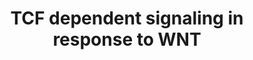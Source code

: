 ---
annotations:
- type: Pathway Ontology
  value: Wnt signaling pathway
authors:
- ReactomeTeam
- Fehrhart
description: 19 WNT ligands and 10 FZD receptors have been identified in human cells;
  interactions amongst these ligands and receptors vary in a developmental and tissue-specific
  manner and lead to activation of so-called 'canonical' and 'non-canonical' WNT signaling.  In
  the canonical WNT signaling pathway, binding of a WNT ligand to the Frizzled (FZD)
  and lipoprotein receptor-related protein (LRP) receptors results in the inactivation
  of the destruction complex, the stabilization and nuclear translocation of beta-catenin
  and subsequent activation of T-cell factor/lymphoid enhancing factor (TCF/LEF)-dependent
  transcription. Transcriptional activation in response to canonical WNT signaling
  controls processes such as cell fate, proliferation and self renewal of stem cells,
  as well as contributing to oncogenesis (reviewed in MacDonald et al, 2009; Saito-Diaz
  et al, 2013; Kim et al, 2013).  View original pathway at:[http://www.reactome.org/PathwayBrowser/#DIAGRAM=201681
  Reactome].
last-edited: 2018-10-31
organisms:
- Homo sapiens
redirect_from:
- /index.php/Pathway:WP3339
- /instance/WP3339
schema-jsonld:
- '@context': https://schema.org/
  '@id': https://wikipathways.github.io/pathways/WP3339.html
  '@type': Dataset
  creator:
    '@type': Organization
    name: WikiPathways
  description: 19 WNT ligands and 10 FZD receptors have been identified in human cells;
    interactions amongst these ligands and receptors vary in a developmental and tissue-specific
    manner and lead to activation of so-called 'canonical' and 'non-canonical' WNT
    signaling.  In the canonical WNT signaling pathway, binding of a WNT ligand to
    the Frizzled (FZD) and lipoprotein receptor-related protein (LRP) receptors results
    in the inactivation of the destruction complex, the stabilization and nuclear
    translocation of beta-catenin and subsequent activation of T-cell factor/lymphoid
    enhancing factor (TCF/LEF)-dependent transcription. Transcriptional activation
    in response to canonical WNT signaling controls processes such as cell fate, proliferation
    and self renewal of stem cells, as well as contributing to oncogenesis (reviewed
    in MacDonald et al, 2009; Saito-Diaz et al, 2013; Kim et al, 2013).  View original
    pathway at:[http://www.reactome.org/PathwayBrowser/#DIAGRAM=201681 Reactome].
  keywords:
  - ''
  - 'APC '
  - p-DVL
  - 'FZD5 '
  - 'UBB(77-152) '
  - 'SOST '
  - 'RSPO1 '
  - 'EP300 '
  - 'Ub-121-HIST1H2BB '
  - 'XIAP '
  - p-S33,S37,T41,S45
  - 'UBC(153-228) '
  - Degradation of
  - 'p-DVL2 '
  - 'PSMC1 '
  - LGR
  - canonical WNTs
  - TCF7L1/TCF7L2/LEF1:CTNNB1:MYC gene
  - 'SOX4 '
  - 'TCF7 '
  - ub-DVL:CUL3:KLHL12:RBX1
  - YWHAZ:p-S20-CBY:CTNNB1
  - 'HIST1H2BC '
  - 'PSMC2 '
  - 'HECW1 '
  - 'PSMD8 '
  - CTNNB1:SRY,SOX2,SOX3,SOX4,SOX6,SOX7,SOX9,SOX17
  - 'Ub-121-HIST3H2BB '
  - 'UBC(381-456) '
  - 'DVL2 '
  - 'KRM2 '
  - 'pp-DVL1 '
  - 'UBC(609-684) '
  - MYC
  - 'TLE3 '
  - K63polyUb-APC
  - 'HDAC1 '
  - 'HIST1H2AJ '
  - 'Ub-121-H2BFS '
  - 'TLE2 '
  - 'HIST1H2BN '
  - 'PSMD14 '
  - 'HIST1H2AC '
  - 'LGR5 '
  - CREBBP, EP300
  - 'PSMD10 '
  - CTNNB1:CHD8
  - AXIN
  - WNT3A:sFRP
  - BTRC
  - 'p-S33,S37,T41,S45 CTNNB1 '
  - DVL1
  - N4GlycoAsn-PalmS-WNT3A:ub-FZD:LRP5/6
  - 'Ub-RibC-AXIN1 '
  - 'AcK-HIST1H4 '
  - RUVBL1
  - 'p-5S,5T-LRP5 '
  - 'PSMA8 '
  - Ub
  - CTNNBIP1:CTNNB1
  - TNKS1/2
  - 'p-DVL3 '
  - WIF1:WNT
  - 'PSMD12 '
  - 'Ub-121-HIST1H2BO '
  - 'HIST1H2BK '
  - 'PSMD2 '
  - RibC-AXIN:TNKS:RNF146
  - 'SOX3 '
  - 'FZD8 '
  - H2O
  - 'PSMB7 '
  - 'Ub-121-HIST1H2BL '
  - 'CTNNBIP1 '
  - 'CHD8 '
  - TLE1:HDAC1
  - 'PPP2R5D '
  - TCF/LEF:CTNNB1:CBP/p300
  - 'LRP5 '
  - RSPO:LGR
  - 'H2BFS '
  - 'H2AFV '
  - 'RibC-AXIN1 '
  - TRRAP
  - 'ZNRF3 '
  - 'N4GlycoAsn-PalmS WNT9A '
  - CTNNB1
  - 'UBB(153-228) '
  - 'PSMB1 '
  - 'UBC(77-152) '
  - TCF/LEF:CTNNB1:SMARCA4:TERT
  - 'PSMB3 '
  - PYGO
  - XIAP
  - 'RBX1 '
  - biogenesis and
  - 'SFRP1 '
  - 'DKK4 '
  - 'CSNK2A1 '
  - 'WIF1 '
  - 'ub-FZD5 '
  - RYK:WNTs
  - 'ub-FZD8 '
  - 'PPP2R5A '
  - XPO1
  - ZNRF3,RNF43
  - 'ub-ZNRF3 '
  - 'PSMB8 '
  - DVL:CUL3:KLHL12:RBX1
  - CBY1:CTNNB1
  - 'N4GlycoAsn-PalmS WNT3 '
  - 'p-4S,3T,T1479,S1490,T1493-LRP6 '
  - 'K63polyUb-APC '
  - 'RNF43 '
  - p-AKT1/2
  - RSPO
  - 'PSMB2 '
  - 'PSMD3 '
  - RNF146
  - CSNK1G2
  - 'HIST1H2AB '
  - CDC73
  - 'HIST1H2AD '
  - CBY1
  - 'PSMD9 '
  - 'PSMA6 '
  - 'TNKS '
  - 'Ub-122-HIST1H2BA '
  - 'DKK1 '
  - LEO1
  - 'Ub-121-HIST1H2BK '
  - 'PPP2CB '
  - 'PSMD4 '
  - CTNNB1:p-AXIN:CK1alpha:GSK3B:phospho-ub-APC (20 aa repeat region):PP2A:AMER1 complex
  - 'H3F3A '
  - WIF1
  - CoA-SH
  - ASH2L
  - GSK3B:AXIN1
  - KRM1/2
  - TCF7L1/TCF7L2/LEF1:CTNNB1
  - AdoHcy
  - DVL
  - 'TCF7L1 '
  - 'SFRP2 '
  - APC:CTBP:CTNNB1:BTRC
  - HDAC1
  - FRAT1,2
  - 'RSPO2 '
  - RYK-binding WNTs
  - ub-AXIN:SMURF2
  - 'AXIN1 '
  - 'Me3K5-HIST3H3 '
  - TCF/LEF:TLE:HDAC1
  - DVL2
  - 'Ub-TLE1 '
  - 'YWHAZ '
  - CSNK1E
  - 'MYC gene '
  - SRY,SOX2,SOX3,SOX4,SOX6,SOX7,SOX9,SOX17
  - 'KMT2D '
  - 'RUNX3 '
  - 'ub-FZD4 '
  - 'RSPO3 '
  - ATP
  - 'TCF7L2 '
  - 'p-S-DVL1 '
  - 'KAT5 '
  - DACT1
  - 'FRAT1 '
  - 'TNKS2 '
  - 'LRP6 '
  - 'ub-FZD6 '
  - APC
  - 'PSMC6 '
  - CTBP1
  - 'p-ub-APC '
  - 'PPP2R5B '
  - MEN1
  - 'HIST2H3A '
  - 'H2AFJ '
  - 'LGR6 '
  - TCF/LEF:CTNNB1
  - trafficking
  - 'p-3S,2T-LRP5 '
  - MYC gene:H2B K121ub
  - NAD+
  - 'PSME3 '
  - destruction complex
  - 'CSNK2A2 '
  - 'GSK3B '
  - ub-DVL1:HECW1
  - 'Ub-121-HIST1H2BJ '
  - 'FZD2 '
  - 'PSMA4 '
  - TCF/LEF:CTNNB1:AXIN2
  - 'BCL9 '
  - 'HIST3H3 '
  - 'SOX7 '
  - WNT:FZD:p5S/T-LRP5/6:DVL:AXIN:GSK3B
  - AdoMet
  - 'DACT1 '
  - 'Me3K5-HIST2H3A '
  - NAM
  - 'SOX6 '
  - Ac-CoA
  - RBBP5
  - 'SRY '
  - RibC-AXIN:TNKS
  - 'Ub-121-HIST1H2BC '
  - 'PPP2R1A '
  - 'CTBP1 '
  - 'PSMA7 '
  - 'RUVBL1 '
  - 'UBC(305-380) '
  - 'Me3K5-HIST1H3A '
  - 'FZD1 '
  - 'SMARCA4 '
  - 'TERT '
  - 'PSMA2 '
  - AXIN:SMURF2
  - 'CTNNB1 '
  - CCDC88C
  - CSNK1A1
  - WIF1-binding WNTs
  - sFRP
  - 'DVL3 '
  - receptors
  - 'PSME4 '
  - WNT ligand
  - TNKS1/2:XAV939
  - LRP5/6
  - 'PSMD6 '
  - 'PYGO2 '
  - TERT
  - 'CXXC4 '
  - 'UBC(1-76) '
  - 'TCF4 gene '
  - 'MEN1 '
  - 'Ub-TLE4 '
  - TCF/LEF:CTNNB1:PAF1-like complex
  - DVL2:DACT1
  - 'PSMB10 '
  - 'PPP2CA '
  - 'LEO1 '
  - 'DKK2 '
  - ADP
  - nucleosome
  - 'N4GlycoAsn-PalmS WNT3A '
  - 'BCL9L '
  - 'TLE4 '
  - 'CREBBP '
  - SOX4,SOX13,SOX17
  - 'LGR4 '
  - WNT:FZD:LRP5/6:DVL
  - AXIN:TNKS
  - N4GlycoAsn-PalmS-WNT3A:FZD:LRP5/6:ZNRF3/RNF43
  - 'N4GlycoAsn-PalmS WNT8B '
  - 'PSMD11 '
  - 'H2AFB1 '
  - 'HIST1H2BB '
  - 'p-T308,S473-AKT1 '
  - SMURF2
  - 'H2AFX '
  - 'PSMA1 '
  - 'PSMA3 '
  - SOST:LRP5/6
  - HECW1
  - H3K4me3 nucleosome
  - 'TLE1 '
  - TCF/LEF:CTNNB1:BCL9:PYGO:SET1-like complex
  - 'HIST1H2BL '
  - 'SOX17 '
  - N4GlycoAsn-PalmS-WNT3A:ub-FZD:LRP5/6:ZNRF3/RNF43
  - 'Ub-121-HIST1H2BM '
  - 'HIST1H3A '
  - TLE tetramer
  - 'RibC-AXIN2 '
  - gene
  - 'SOX2 '
  - 'LEF1 '
  - 'PSMB4 '
  - 'UBB(1-76) '
  - 'Ub-121-HIST1H2BH '
  - 'ASH2L '
  - 'Me3K5-H3F3A '
  - 'RBBP5 '
  - WNT3A:FZD5:p-LRP6:GSK3B:AXIN:CAV1
  - 'CCDC88C '
  - Ub-RibC-AXIN:TNKS:RNF146
  - 'PSMD7 '
  - BCL9
  - TLE:XIAP
  - 'SOX13 '
  - 'ub-AXIN2 '
  - TCF/LEF:CTNNB1:BCL9:PYGO
  - 'PSMC3 '
  - 26S proteasome
  - 'AXIN2 gene '
  - TCF4 gene:nucleosome
  - AXIN2 gene
  - CTNNBIP1
  - 'UBC(457-532) '
  - AMER1
  - 'FRAT2 '
  - CUL3:KLHL12:RBX1
  - 'ub-DVL3 '
  - FRAT1,2:GSK3beta
  - 'p-T519,S524,S531-AXIN1 '
  - 'ub-DVL2 '
  - YWHAZ
  - 'CUL3 '
  - XPO1:YWHAZ:p-S20-CBY1:CTNNB1
  - 'UBA52(1-76) '
  - 'FZD4 '
  - 'CSNK1A1 '
  - TCF/LEF:CTNNB1:SOX4,SOX13,SOX17
  - 'Ub-TLE2 '
  - 'H2AFZ '
  - CXXC4
  - 'KRM1 '
  - 'SOX9 '
  - 'Ub-RibC-AXIN2 '
  - TCF/LEF:CTNNB1:RUVBL1:TRRAP:KAT5
  - 'PSMD1 '
  - pp-DVL
  - 'HIST1H2BO '
  - beta-catenin by the
  - 'AMER1 '
  - WNT:FZD:p10S/T-LRP5/6:DVL:AXIN:GSK3B
  - 'HIST1H2BD '
  - 'ub-DVL1 '
  - 'RSPO4 '
  - ub-TLE:XIAP
  - AXIN2
  - 'pp-DVL3 '
  - RUNX3:TCF7L2,(LEF1,TCF7L1)
  - 'p-T309,S474-AKT2 '
  - 'PPP2R5C '
  - 'RYK '
  - TCF/LEF:CTNNB1:APC:CTBP:BTRC
  - 'HIST1H2BM '
  - RSPO:LGR:ub-ZNRF3,RNF43
  - 'HIST2H2AA3 '
  - RSPO:LGR:ZNRF3,RNF43
  - PI4P
  - 'CDC73 '
  - RYK
  - 'PPP2R5E '
  - 'PSMF1 '
  - 'PSMC4 '
  - USP34
  - PP2A
  - 'HIST2H2AC '
  - PIP5K1B
  - WNT:FZD:LRP5/6:DVL:AXIN:GSK3B
  - PI(4,5)P2
  - 'Ub-121-HIST2H2BE '
  - DVL:CCDC88C
  - 'PSME1 '
  - USP8
  - 'PSMD5 '
  - 'PSMA5 '
  - 'UBC(533-608) '
  - Casein kinase II
  - N4GlycoAsn-PalmS
  - 'KLHL12 '
  - 'HIST1H2BA '
  - 'PSMD13 '
  - 'HIST1H4 '
  - 'PIP5K1B '
  - 'pp-DVL2 '
  - 'MYC gene: H2B K121ub'
  - 'ub-AXIN1 '
  - 'PSMC5 '
  - 'N4GlycoAsn-PalmS WNT4 '
  - DVL1:HECW1
  - 'AXIN2 '
  - TCF4 gene:acetyl H4
  - 'CAV1 '
  - 'SMURF2 '
  - 'PSMB6 '
  - 'HIST2H2BE '
  - KRM:DKK:LRP5/6
  - 'HIST1H2BH '
  - WNT:FZD:LRP5/6
  - 'Ub-121-HIST1H2BN '
  - 'CBY1 '
  - DVL:CXXC4
  - 'PYGO1 '
  - 'Ub-121-HIST1H2BD '
  - 'SHFM1 '
  - 'N4GlycoAsn-PalmS WNT1 '
  - 'HIST3H2BB '
  - 'N4GlycoAsn-PalmS WNT5A(36-380) '
  - 'HIST1H2BJ '
  - 'RPS27A(1-76) '
  - CTNNB1:AXIN:GSK3:CK1alpha:ub-APC:PP2A:AMER1 complex
  - XAV939
  - KAT5
  - 'CSNK2B '
  - 'Ub-TLE3 '
  - 'FZD6 '
  - KMT2D
  - MYC gene
  - GSK3B
  - 'p-LRP6 '
  - ppDVL:PIP5K1B
  - canonical FZD
  - SOST
  - 'TRRAP '
  - 'PPP2R1B '
  - 'UBC(229-304) '
  - 'PSMB11 '
  - WNT3A
  - 'pS20-CBY1 '
  - 'DVL1 '
  - 'PSMB9 '
  - 'PSME2 '
  - 'p-2S,S1490,2T-LRP6 '
  - N4GlycoAsn-PalmS-WNT3A:FZD:LRP5/6
  - CHD8
  - 'N4GlycoAsn-PalmS WNT8A '
  - 'BTRC '
  - pS20-CBY1:CTNNB1
  - 'PSMB5 '
  - 'ub-RNF43 '
  - 'RNF146 '
  - DKK
  - 'XPO1 '
  - ub-TLE
  - SMARCA4
  license: CC0
  name: TCF dependent signaling in response to WNT
seo: CreativeWork
title: TCF dependent signaling in response to WNT
wpid: WP3339
---
